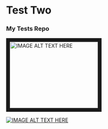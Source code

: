 # Test Two
### My Tests Repo



<a href="http://www.youtube.com/watch?feature=player_embedded&v=IKRdfo79cgM
" target="_blank"><img src="https://raw.githubusercontent.com/viktorszagorskis/test2/master/IMG_20180929_092453.jpg" 
alt="IMAGE ALT TEXT HERE" width="240" height="180" border="10" /></a>


[![IMAGE ALT TEXT HERE](https://raw.githubusercontent.com/viktorszagorskis/test2/master/Screenshot%202018-10-16%2017.11.32.png)](http://www.youtube.com/watch?v=IKRdfo79cgM)
